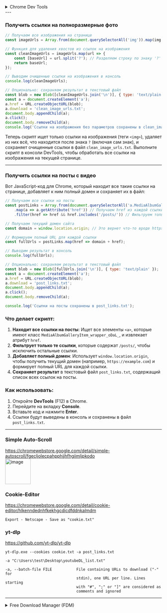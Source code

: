 <details><summary>Chrome Dev Tools</summary>
Чтобы сохранить все ссылки (теги `<a>` с атрибутом `href`) из вкладки **Elements** в Google Chrome DevTools, выполните следующие шаги:

1. **Откройте DevTools**:
   - Нажмите **F12** или щелкните правой кнопкой мыши на странице и выберите **Inspect** (Инспектировать).

2. **Перейдите на вкладку Console**:
   - В верхней части DevTools переключитесь на вкладку **Console**.

3. **Вставьте следующий код**:
   Скопируйте и вставьте приведенный ниже JavaScript-код в консоль:

   ```javascript
   // Получаем все элементы <a> на странице
   const links = Array.from(document.querySelectorAll('a'));

   // Извлекаем href атрибуты и фильтруем только уникальные ссылки
   const hrefs = [...new Set(links.map(a => a.href).filter(href => href))];

   // Выводим ссылки в консоль
   console.log(hrefs);

   // Сохраняем ссылки в виде файла
   const blob = new Blob([hrefs.join('\n')], { type: 'text/plain' });
   const a = document.createElement('a');
   a.href = URL.createObjectURL(blob);
   a.download = 'links.txt';
   document.body.appendChild(a);
   a.click();
   document.body.removeChild(a);
   console.log('Ссылки сохранены в файле links.txt');
   ```

4. **Запустите код**:
   - Нажмите **Enter**, чтобы выполнить код.
   - Ссылки автоматически сохранятся в файл `links.txt`, который будет загружен на ваш компьютер.

5. **Результат**:
   - Все уникальные ссылки с текущей страницы будут сохранены в текстовый файл.

---

Чтобы сохранить все изображения со страницы, извлечь их ссылки и сохранить их, можно использовать следующий подход:

### Шаги:

1. **Откройте DevTools**:
   - Нажмите **F12** или щелкните правой кнопкой мыши на странице и выберите **Inspect** (Инспектировать).

2. **Перейдите на вкладку Console**:
   - В верхней части DevTools переключитесь на вкладку **Console**.

3. **Используйте JavaScript для извлечения ссылок**:
   Вставьте следующий код в консоль:

   ```javascript
   // Получаем все элементы <img> на странице
   const images = Array.from(document.querySelectorAll('img'));

   // Извлекаем атрибуты src и фильтруем только уникальные ссылки
   const imageSrcs = [...new Set(images.map(img => img.src).filter(src => src))];

   // Выводим ссылки на изображения в консоль
   console.log(imageSrcs);

   // Сохраняем ссылки на изображения в файл
   const blob = new Blob([imageSrcs.join('\n')], { type: 'text/plain' });
   const a = document.createElement('a');
   a.href = URL.createObjectURL(blob);
   a.download = 'images_links.txt';
   document.body.appendChild(a);
   a.click();
   document.body.removeChild(a);
   console.log('Ссылки на изображения сохранены в файле images_links.txt');
   ```

4. **Запустите код**:
   - Нажмите **Enter**, чтобы выполнить код.
   - Ссылки на изображения будут сохранены в файл `images_links.txt`, который автоматически загрузится на ваш компьютер.

5. **Скачайте изображения**:
   - Используйте утилиту для массовой загрузки изображений, например, **wget** или **curl**. Для этого выполните следующую команду в терминале (Linux/MacOS) или командной строке (Windows):

     ```bash
     wget -i images_links.txt -P ./images
     ```

     - `-i images_links.txt` — файл со списком ссылок.
     - `-P ./images` — каталог, куда будут сохранены изображения.

   Для Windows убедитесь, что `wget` установлен (можно скачать из [GNU Wget](https://eternallybored.org/misc/wget/)).

---

### Если вы хотите сразу скачать все изображения без сохранения списка:

Используйте следующий код:

```javascript
// Получаем все изображения на странице
const images = Array.from(document.querySelectorAll('img'));

// Загружаем каждое изображение
images.forEach((img, index) => {
    const a = document.createElement('a');
    a.href = img.src;
    a.download = `image_${index + 1}`;
    document.body.appendChild(a);
    a.click();
    document.body.removeChild(a);
});

console.log('Все изображения начали загружаться');
```

Этот скрипт создаст автоматическую загрузку всех изображений по очереди.
</details>
---

### Получить ссылки на полноразмерные фото

```javascript
// Получаем все изображения на странице
const imageUrls = Array.from(document.querySelectorAll('img')).map(img => img.src);

// Функция для удаления хвостов из ссылок на изображения
const cleanImageUrls = imageUrls.map(url => {
    const [baseUrl] = url.split('?'); // Разделяем строку по знаку '?'
    return baseUrl;
});

// Выводим очищенные ссылки на изображения в консоль
console.log(cleanImageUrls);

// Опционально: сохраняем результат в текстовый файл
const blob = new Blob([cleanImageUrls.join('\n')], { type: 'text/plain' });
const a = document.createElement('a');
a.href = URL.createObjectURL(blob);
a.download = 'clean_image_urls.txt';
document.body.appendChild(a);
a.click();
document.body.removeChild(a);
console.log('Ссылки на изображения без параметров сохранены в clean_image_urls.txt');

```

Теперь скрипт ищет только ссылки на изображения (теги `<img>`), удаляет из них всё, что находится после знака `?` (включая сам знак), и сохраняет очищенные ссылки в файл `clean_image_urls.txt`. Выполните скрипт в консоли DevTools, чтобы обработать все ссылки на изображения на текущей странице. 

---

### Получить ссылки на посты с видео

Вот JavaScript-код для Chrome, который находит все такие ссылки на странице, добавляет к ним полный домен и сохраняет их в файл:

```javascript
// Получаем все ссылки на посты
const postLinks = Array.from(document.querySelectorAll('a.MediaAlbumGalleryItem_wrapper_oDaL_'))
    .map(a => a.getAttribute('href')) // Получаем href из каждой ссылки
    .filter(href => href && href.includes('/posts/')) // Фильтруем только ссылки на посты

// Получаем текущий домен сайта
const domain = window.location.origin; // Это вернет что-то вроде https://example.com

// Формируем полный URL для каждой ссылки
const fullUrls = postLinks.map(href => domain + href);

// Выводим результат в консоль
console.log(fullUrls);

// Опционально: сохраняем результат в текстовый файл
const blob = new Blob([fullUrls.join('\n')], { type: 'text/plain' });
const a = document.createElement('a');
a.href = URL.createObjectURL(blob);
a.download = 'post_links.txt';
document.body.appendChild(a);
a.click();
document.body.removeChild(a);

console.log('Ссылки на посты сохранены в post_links.txt');
```

### Что делает скрипт:
1. **Находит все ссылки на посты**: Ищет все элементы `<a>`, которые имеют класс `MediaAlbumGalleryItem_wrapper_oDaL_`, и извлекает атрибут `href`.
2. **Фильтрует только те ссылки**, которые содержат `/posts/`, чтобы исключить остальные ссылки.
3. **Добавляет полный домен**: Использует `window.location.origin`, чтобы получить текущий домен (например, `https://example.com`) и формирует полный URL для каждой ссылки.
4. **Сохраняет результат** в текстовый файл `post_links.txt`, содержащий список всех ссылок на посты.

### Как использовать:
1. Откройте **DevTools** (F12) в Chrome.
2. Перейдите на вкладку **Console**.
3. Вставьте код и нажмите **Enter**.
4. Ссылки будут выведены в консоль и сохранены в файл `post_links.txt`.

---
### Simple Auto-Scroll
https://chromewebstore.google.com/detail/simple-autoscroll/fgecljolecpahpphjjhfhgiimljpkodo \
<img width="82" alt="image" src="https://github.com/user-attachments/assets/becd4b04-ecbe-4687-820a-508bc1359455" />

### Cookie-Editor
https://chromewebstore.google.com/detail/cookie-editor/hlkenndednhfkekhgcdicdfddnkalmdm
```
Export - Netscape - Save as "cookie.txt"
```

### yt-dlp
https://github.com/yt-dlp/yt-dlp
```
yt-dlp.exe --cookies cookie.txt -a post_links.txt
```
```
-a "C:\Users\test\Desktop\youtubeDL_list.txt"

-a, --batch-file FILE           File containing URLs to download ("-" for
                                stdin), one URL per line. Lines starting
                                with "#", ";" or "]" are considered as
                                comments and ignored
```
---
<details><summary>Free Download Manager (FDM)</summary>
Чтобы использовать **Free Download Manager (FDM)** для массовой загрузки изображений по списку ссылок из текстового файла, выполните следующие шаги:

---

### **1. Убедитесь, что FDM установлен**
Если программа еще не установлена, скачайте и установите её:
- Официальный сайт: [Free Download Manager](https://www.freedownloadmanager.org/)

---

### **2. Подготовьте текстовый файл**
- Убедитесь, что ваш файл `links.txt` содержит ссылки на изображения. Каждая ссылка должна быть на новой строке.

Пример:
```text
https://example.com/image1.jpg
https://example.com/image2.png
https://example.com/image3.gif
```

---

### **3. Импорт файла ссылок в FDM**
1. Откройте **Free Download Manager**.
2. Перейдите в меню: **Главное меню → Вставить ссылки из файла**.
3. Выберите ваш файл `links.txt` и нажмите **Открыть**.

---

### **4. Настройте параметры загрузки**
- После импорта ссылок откроется окно настройки загрузки:
  - Укажите папку, куда будут сохраняться файлы.
  - Убедитесь, что все ссылки активны (отмечены галочкой).
  - Настройте параллельное количество загрузок (например, 3–5 одновременно).

---

### **5. Начните загрузку**
- Нажмите **ОК** или **Начать**, чтобы запустить процесс скачивания.
- FDM автоматически скачает все файлы из списка.

---

### **Дополнительно: Проверка и фильтрация**
- Если в файле есть нерабочие ссылки, FDM пропустит их и отметит как ошибочные.
- Вы можете настроить фильтры для типов файлов, чтобы загружать только изображения, например `.jpg`, `.png`.

---

Этот метод удобен для массовой загрузки и подходит для всех видов файлов, включая изображения. 
</details>
